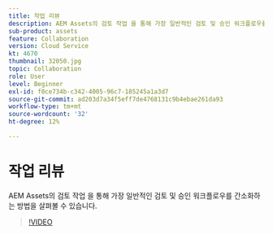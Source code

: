 ```yaml
---
title: 작업 리뷰
description: AEM Assets의 검토 작업 을 통해 가장 일반적인 검토 및 승인 워크플로우를 간소화하는 방법을 살펴볼 수 있습니다.
sub-product: assets
feature: Collaboration
version: Cloud Service
kt: 4670
thumbnail: 32050.jpg
topic: Collaboration
role: User
level: Beginner
exl-id: f0ce734b-c342-4005-96c7-185245a1a3d7
source-git-commit: ad203d7a34f5eff7de4768131c9b4ebae261da93
workflow-type: tm+mt
source-wordcount: '32'
ht-degree: 12%

---
```


# 작업 리뷰

AEM Assets의 검토 작업 을 통해 가장 일반적인 검토 및 승인 워크플로우를 간소화하는 방법을 살펴볼 수 있습니다.

>[!VIDEO](https://video.tv.adobe.com/v/32050/?quality=12&learn=on&hidetitle=true)
